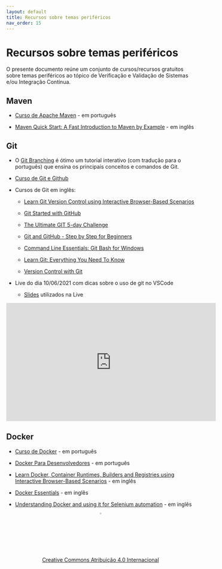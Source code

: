 ```yaml
---
layout: default
title: Recursos sobre temas periféricos
nav_order: 15
---
```


# Recursos sobre temas periféricos

O presente documento reúne um conjunto de cursos/recursos gratuitos sobre temas periféricos ao tópico de Verificação e Validação de Sistemas e/ou Integração Contínua.

## Maven

* [Curso de Apache Maven](https://www.cursou.com.br/informatica/programacao/apache-maven/) - em português

* [Maven Quick Start: A Fast Introduction to Maven by Example](https://www.udemy.com/course/maven-quick-start/?LSNPUBID=JVFxdTr9V80&ranEAID=JVFxdTr9V80&ranMID=39197&ranSiteID=JVFxdTr9V80-e_ucj1qwvdE9Y1hCBjH1DA&utm_medium=udemyads&utm_source=aff-campaign) - em inglês

## Git

* O [Git Branching](https://learngitbranching.js.org/?locale=pt_BR) é ótimo um tutorial interativo (com tradução para o português) que ensina os principais conceitos e comandos de Git.

* [Curso de Git e Github](https://www.cursou.com.br/informatica/programacao/curso-de-git-e-github/)

* Cursos de Git em inglês:
  * [Learn Git Version Control using Interactive Browser-Based Scenarios](https://www.katacoda.com/courses/git)

  * [Git Started with GitHub](https://www.udemy.com/course/git-started-with-github/?LSNPUBID=JVFxdTr9V80&ranEAID=JVFxdTr9V80&ranMID=39197&ranSiteID=JVFxdTr9V80-91boMYQq8oh2IslMEQij3w&utm_medium=udemyads&utm_source=aff-campaign)

  * [The Ultimate GIT 5-day Challenge](https://www.udemy.com/course/the-ultimate-git-5-day-challenge/?LSNPUBID=JVFxdTr9V80&ranEAID=JVFxdTr9V80&ranMID=39197&ranSiteID=JVFxdTr9V80-6Srg2qPDEX82bdZ9FJxdBg&utm_medium=udemyads&utm_source=aff-campaign)

  * [Git and GitHub - Step by Step for Beginners](https://www.udemy.com/course/git-and-github-step-by-step-for-beginners/?LSNPUBID=JVFxdTr9V80&ranEAID=JVFxdTr9V80&ranMID=39197&ranSiteID=JVFxdTr9V80-M9UeqzA8w..L69udjTMcCQ&utm_medium=udemyads&utm_source=aff-campaign)

  * [Command Line Essentials: Git Bash for Windows](https://www.udemy.com/course/git-bash/?LSNPUBID=JVFxdTr9V80&ranEAID=JVFxdTr9V80&ranMID=39197&ranSiteID=JVFxdTr9V80-KcAaMIZ6hxo2OwgWQpopHQ&utm_medium=udemyads&utm_source=aff-campaign)

  * [Learn Git: Everything You Need To Know](https://www.udemy.com/course/learngit/?ranMID=39197&ranEAID=JVFxdTr9V80&ranSiteID=JVFxdTr9V80-sT8dzt1exE.mfZlZltZyPw&LSNPUBID=JVFxdTr9V80&utm_source=aff-campaign&utm_medium=udemyads)

  * [Version Control with Git](https://www.coursera.org/learn/version-control-with-git?ranMID=40328&ranEAID=JVFxdTr9V80&ranSiteID=JVFxdTr9V80-n8OfI.bLURNl0pa4T5hguw&siteID=JVFxdTr9V80-n8OfI.bLURNl0pa4T5hguw&utm_content=10&utm_medium=partners&utm_source=linkshare&utm_campaign=JVFxdTr9V80)

* Live do dia 10/06/2021 com dicas sobre o uso de git no VSCode

  * [Slides](slidesgit/index.html) utilizados na Live

<center>
<iframe width="560" height="315" src="https://www.youtube.com/embed/SDowGAvT0l0" title="Dicas sobre o uso de git no vscode" frameborder="0" allow="accelerometer; autoplay; clipboard-write; encrypted-media; gyroscope; picture-in-picture" allowfullscreen></iframe>
</center>

## Docker

* [Curso de Docker](https://www.cursou.com.br/informatica/programacao/docker/#player) - em português

* [Docker Para Desenvolvedores](https://leanpub.com/dockerparadesenvolvedores) - em português

* [Learn Docker, Container Runtimes, Builders and Registries using Interactive Browser-Based Scenarios](https://www.katacoda.com/courses/container-runtimes) - em inglês

* [Docker Essentials](https://www.udemy.com/course/docker-essentials/?LSNPUBID=JVFxdTr9V80&ranEAID=JVFxdTr9V80&ranMID=39197&ranSiteID=JVFxdTr9V80-pVpMJIJW0cArZP_Sfhi1jA&utm_medium=udemyads&utm_source=aff-campaign) - em inglês

* [Understanding Docker and using it for Selenium automation](https://www.udemy.com/course/understanding-docker-performing-selenium-automation/?LSNPUBID=JVFxdTr9V80&ranEAID=JVFxdTr9V80&ranMID=39197&ranSiteID=JVFxdTr9V80-m9ORi_E7gZgHCcyTspD3og&utm_medium=udemyads&utm_source=aff-campaign) - em inglês


<center>
<a href="https://rpmhub.dev" target="blanck"><img src="../imgs/logo.png" alt="Rodrigo Prestes Machado" width="3%" height="3%" border=0 style="border:0; text-decoration:none; outline:none"></a><br/>
<a rel="license" href="http://creativecommons.org/licenses/by/4.0/">Creative Commons Atribuição 4.0 Internacional</a>
</center>